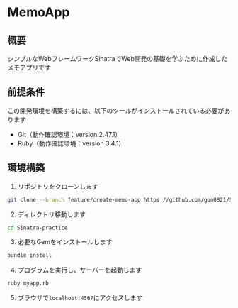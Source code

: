 # MemoApp
## 概要
シンプルなWebフレームワークSinatraでWeb開発の基礎を学ぶために作成したメモアプリです

## 前提条件
この開発環境を構築するには、以下のツールがインストールされている必要があります
- Git（動作確認環境：version 2.47.1）
- Ruby（動作確認環境：version 3.4.1）

## 環境構築
1. リポジトリをクローンします
```bash
git clone --branch feature/create-memo-app https://github.com/gon0821/Sinatra-practice.git
```

2. ディレクトリ移動します
```bash
cd Sinatra-practice
```

3. 必要なGemをインストールします
```bash
bundle install
```

4. プログラムを実行し、サーバーを起動します
```bash
ruby myapp.rb
```

5. ブラウザで`localhost:4567`にアクセスします
